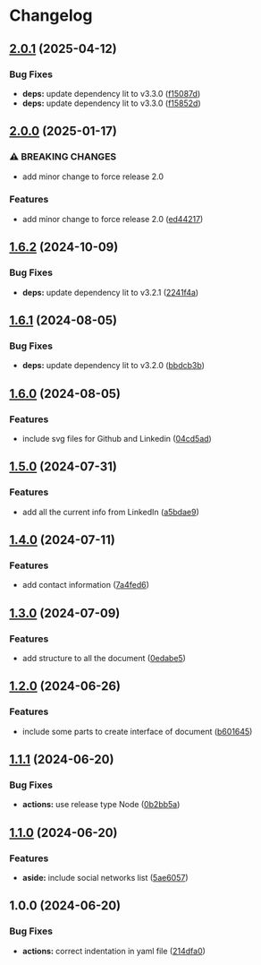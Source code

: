 # Changelog

## [2.0.1](https://github.com/Gorzas/web-resume/compare/v2.0.0...v2.0.1) (2025-04-12)


### Bug Fixes

* **deps:** update dependency lit to v3.3.0 ([f15087d](https://github.com/Gorzas/web-resume/commit/f15087db3b3971fc21416e754b51f4fa5a0b3a21))
* **deps:** update dependency lit to v3.3.0 ([f15852d](https://github.com/Gorzas/web-resume/commit/f15852d55a2b78a7705fc54934cfbe091d076ea3))

## [2.0.0](https://github.com/Gorzas/web-resume/compare/v1.6.2...v2.0.0) (2025-01-17)


### ⚠ BREAKING CHANGES

* add minor change to force release 2.0

### Features

* add minor change to force release 2.0 ([ed44217](https://github.com/Gorzas/web-resume/commit/ed442172db017020172d2846b05a0a93fb51ff88))

## [1.6.2](https://github.com/Gorzas/web-resume/compare/v1.6.1...v1.6.2) (2024-10-09)


### Bug Fixes

* **deps:** update dependency lit to v3.2.1 ([2241f4a](https://github.com/Gorzas/web-resume/commit/2241f4ab5b67d930faff66480a4612544ab5ee8b))

## [1.6.1](https://github.com/Gorzas/web-resume/compare/v1.6.0...v1.6.1) (2024-08-05)


### Bug Fixes

* **deps:** update dependency lit to v3.2.0 ([bbdcb3b](https://github.com/Gorzas/web-resume/commit/bbdcb3bfabf9fa6d19c2159b53b3fc9e36625872))

## [1.6.0](https://github.com/Gorzas/web-resume/compare/v1.5.0...v1.6.0) (2024-08-05)


### Features

* include svg files for Github and Linkedin ([04cd5ad](https://github.com/Gorzas/web-resume/commit/04cd5ad1d7ebcb5d47be8334bb0a397d274962ed))

## [1.5.0](https://github.com/Gorzas/web-resume/compare/v1.4.0...v1.5.0) (2024-07-31)


### Features

* add all the current info from LinkedIn ([a5bdae9](https://github.com/Gorzas/web-resume/commit/a5bdae986330221eb87ba72470098705e04f6267))

## [1.4.0](https://github.com/Gorzas/web-resume/compare/v1.3.0...v1.4.0) (2024-07-11)


### Features

* add contact information ([7a4fed6](https://github.com/Gorzas/web-resume/commit/7a4fed6f4ec3e2438dd273dc653943c802311f8f))

## [1.3.0](https://github.com/Gorzas/web-resume/compare/v1.2.0...v1.3.0) (2024-07-09)


### Features

* add structure to all the document ([0edabe5](https://github.com/Gorzas/web-resume/commit/0edabe516356c9823e07a065b9eba64c421726dd))

## [1.2.0](https://github.com/Gorzas/web-resume/compare/v1.1.1...v1.2.0) (2024-06-26)


### Features

* include some parts to create interface of document ([b601645](https://github.com/Gorzas/web-resume/commit/b6016450f63805adbea626fdcf1b2ef5c9161f24))

## [1.1.1](https://github.com/Gorzas/web-resume/compare/v1.1.0...v1.1.1) (2024-06-20)


### Bug Fixes

* **actions:** use release type Node ([0b2bb5a](https://github.com/Gorzas/web-resume/commit/0b2bb5ac5c4c5ec6140ad5ce78506a0aa2bb0daf))

## [1.1.0](https://github.com/Gorzas/web-resume/compare/v1.0.0...v1.1.0) (2024-06-20)


### Features

* **aside:** include social networks list ([5ae6057](https://github.com/Gorzas/web-resume/commit/5ae6057ca12525458f3285ec4ec98f4df9a6d806))

## 1.0.0 (2024-06-20)


### Bug Fixes

* **actions:** correct indentation in yaml file ([214dfa0](https://github.com/Gorzas/web-resume/commit/214dfa025640521129a0b8ce2019d20bd263a71e))

